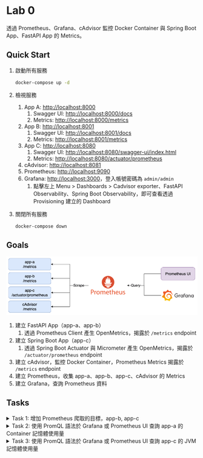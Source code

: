 # Lab 0

透過 Prometheus、Grafana、cAdvisor 監控 Docker Container 與 Spring Boot App、FastAPI App 的 Metrics。

## Quick Start

1. 啟動所有服務

    ```bash
    docker-compose up -d
    ```

2. 檢視服務
   1. App A: [http://localhost:8000](http://localhost:8000)
      1. Swagger UI: [http://localhost:8000/docs](http://localhost:8000/docs)
      2. Metrics: [http://localhost:8000/metrics](http://localhost:8000/metrics)
   2. App B: [http://localhost:8001](http://localhost:8001)
      1. Swagger UI: [http://localhost:8001/docs](http://localhost:8001/docs)
      2. Metrics: [http://localhost:8001/metrics](http://localhost:8001/metrics)
   3. App C: [http://localhost:8080](http://localhost:8082)
      1. Swagger UI: [http://localhost:8080/swagger-ui/index.html](http://localhost:8080/swagger-ui/index.html)
      2. Metrics: [http://localhost:8080/actuator/prometheus](http://localhost:8080/actuator/prometheus)
   4. cAdvisor: [http://localhost:8081](http://localhost:8081)
   5. Prometheus: [http://localhost:9090](http://localhost:9090)
   6. Grafana: [http://localhost:3000](http://localhost:3000)，登入帳號密碼為 `admin/admin`
      1. 點擊左上 Menu > Dashboards > Cadvisor exporter、FastAPI Observability、Spring Boot Observability，即可查看透過 Provisioning 建立的 Dashboard
3. 關閉所有服務

    ```bash
    docker-compose down
    ```

## Goals

![Lab Architecture](./img/lab-0-arch.png)

1. 建立 FastAPI App（app-a、app-b）
   1. 透過 Prometheus Client 產生 OpenMetrics，揭露於 `/metrics` endpoint
2. 建立 Spring Boot App（app-c）
   1. 透過 Spring Boot Actuator 與 Micrometer 產生 OpenMetrics，揭露於 `/actuator/prometheus` endpoint
3. 建立 cAdvisor，監控 Docker Container，Prometheus Metrics 揭露於 `/metrics` endpoint
4. 建立 Prometheus，收集 app-a、app-b、app-c、cAdvisor 的 Metrics
5. 建立 Grafana，查詢 Prometheus 資料

## Tasks

<details><summary>Task 1: 增加 Prometheus 爬取的目標，app-b, app-c</summary>

1. 編輯 `prometheus/prometheus.yml`，在 `scrape_configs` 中增加以下設定

    ```yaml
    scrape_configs:
      # ...
      - job_name: 'app-b'
        metrics_path: '/metrics'
        static_configs:
          - targets: ['app-b:8000']
      - job_name: 'app-c'
        metrics_path: '/actuator/prometheus'
        static_configs:
          - targets: ['app-c:8080']
    ```

2. 重新啟動 Prometheus

    ```bash
    docker-compose restart prometheus
    ```

</details>

<details><summary>Task 2: 使用 PromQL 語法於 Grafana 或 Prometheus UI 查詢 app-a 的 Container 記憶體使用量</summary>

- 開啟 Prometheus UI，點擊左上方的 `Graph`，輸入以下查詢語法

    ```promql
    container_memory_usage_bytes{name="app-a"}
    ```

    <img src="./img/task-2-prom.png" />

- 開啟 Grafana UI，點擊左上選單後進入 `Explore` 頁籤，左上下拉選單選擇 `Prometheus` 後輸入以下查詢語法

    ```promql
    container_memory_usage_bytes{name="app-a"}
    ```

    <img src="./img/task-2-grafana.png" />

</details>

<details><summary>Task 3: 使用 PromQL 語法於 Grafana 或 Prometheus UI 查詢 app-c 的 JVM 記憶體使用量</summary>

- 開啟 Prometheus UI，點擊左上方的 `Graph`，輸入以下查詢語法

    ```promql
    jvm_memory_used_bytes{application="app-c"}
    ```

    <img src="./img/task-3-prom.png" />

- 開啟 Grafana UI，點擊左上方的 `Explore`，輸入以下查詢語法

    ```promql
    jvm_memory_used_bytes{application="app-c"}
    ```

    <img src="./img/task-3-grafana.png" />

</details>
